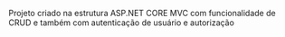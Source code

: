 Projeto criado na estrutura ASP.NET CORE MVC com funcionalidade de CRUD e também com autenticação de usuário e autorização
